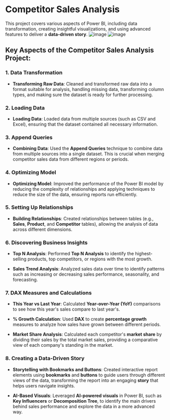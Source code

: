# Competitor Sales Analysis

This project covers various aspects of Power BI, including data transformation, creating insightful visualizations, and using advanced features to deliver a **data-driven story**.
![image](https://github.com/user-attachments/assets/ecca869c-d761-4b45-9f21-80b7bd6d2811)
![image](https://github.com/user-attachments/assets/5b2ef8a8-fb3a-4f63-94bc-2dc7aacf4b3f)





## Key Aspects of the Competitor Sales Analysis Project:

### 1. Data Transformation
- **Transforming Raw Data**: Cleaned and transformed raw data into a format suitable for analysis, handling missing data, transforming column types, and making sure the dataset is ready for further processing.

### 2. Loading Data
- **Loading Data**: Loaded data from multiple sources (such as CSV and Excel), ensuring that the dataset contained all necessary information.
  
### 3. Append Queries
- **Combining Data**: Used the **Append Queries** technique to combine data from multiple sources into a single dataset. This is crucial when merging competitor sales data from different regions or periods.

### 4. Optimizing Model
- **Optimizing Model**: Improved the performance of the Power BI model by reducing the complexity of relationships and applying techniques to reduce the size of the data, ensuring reports run efficiently.

### 5. Setting Up Relationships
- **Building Relationships**: Created relationships between tables (e.g., **Sales**, **Product**, and **Competitor** tables), allowing the analysis of data across different dimensions.

### 6. Discovering Business Insights
- **Top N Analysis**: Performed **Top N Analysis** to identify the highest-selling products, top competitors, or regions with the most growth.
  
- **Sales Trend Analysis**: Analyzed sales data over time to identify patterns such as increasing or decreasing sales performance, seasonality, and forecasting.

### 7. DAX Measures and Calculations
- **This Year vs Last Year**: Calculated **Year-over-Year (YoY)** comparisons to see how this year's sales compare to last year's.
  
- **% Growth Calculation**: Used **DAX** to create **percentage growth** measures to analyze how sales have grown between different periods.

- **Market Share Analysis**: Calculated each competitor's **market share** by dividing their sales by the total market sales, providing a comparative view of each company's standing in the market.

### 8. Creating a Data-Driven Story

- **Storytelling with Bookmarks and Buttons**: Created interactive report elements using **bookmarks** and **buttons** to guide users through different views of the data, transforming the report into an engaging **story** that helps users navigate insights.

- **AI-Based Visuals**: Leveraged **AI-powered visuals** in Power BI, such as **Key Influencers** or **Decomposition Tree**, to identify the main drivers behind sales performance and explore the data in a more advanced way.
